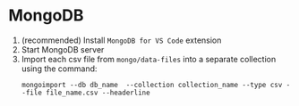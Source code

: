 # MongoDB

1. (recommended) Install `MongoDB for VS Code` extension
2. Start MongoDB server
3. Import each csv file from `mongo/data-files` into a separate collection using the command:
   ```
   mongoimport --db db_name  --collection collection_name --type csv --file file_name.csv --headerline
   ```
